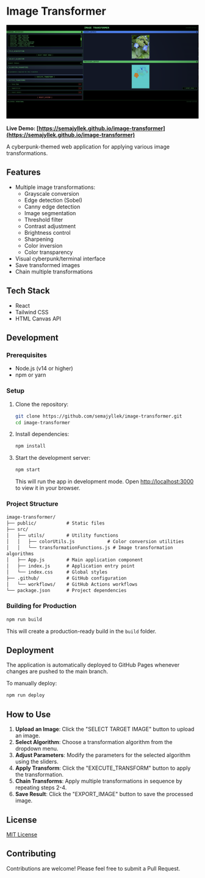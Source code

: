 # Image Transformer

![image](image_transformer.png)

**Live Demo: [https://semajyllek.github.io/image-transformer](https://semajyllek.github.io/image-transformer)**

A cyberpunk-themed web application for applying various image transformations.


## Features

- Multiple image transformations:
  - Grayscale conversion
  - Edge detection (Sobel)
  - Canny edge detection
  - Image segmentation
  - Threshold filter
  - Contrast adjustment
  - Brightness control
  - Sharpening
  - Color inversion
  - Color transparency
- Visual cyberpunk/terminal interface
- Save transformed images
- Chain multiple transformations

## Tech Stack

- React
- Tailwind CSS
- HTML Canvas API

## Development

### Prerequisites

- Node.js (v14 or higher)
- npm or yarn

### Setup

1. Clone the repository:
   ```bash
   git clone https://github.com/semajyllek/image-transformer.git
   cd image-transformer
   ```

2. Install dependencies:
   ```bash
   npm install
   ```

3. Start the development server:
   ```bash
   npm start
   ```
   This will run the app in development mode. Open [http://localhost:3000](http://localhost:3000) to view it in your browser.

### Project Structure

```
image-transformer/
├── public/           # Static files
├── src/              
│   ├── utils/        # Utility functions
│   │   ├── colorUtils.js            # Color conversion utilities
│   │   └── transformationFunctions.js # Image transformation algorithms
│   ├── App.js        # Main application component
│   ├── index.js      # Application entry point
│   └── index.css     # Global styles
├── .github/          # GitHub configuration
│   └── workflows/    # GitHub Actions workflows
└── package.json      # Project dependencies
```

### Building for Production

```bash
npm run build
```

This will create a production-ready build in the `build` folder.

## Deployment

The application is automatically deployed to GitHub Pages whenever changes are pushed to the main branch.

To manually deploy:

```bash
npm run deploy
```

## How to Use

1. **Upload an Image**: Click the "SELECT TARGET IMAGE" button to upload an image.
2. **Select Algorithm**: Choose a transformation algorithm from the dropdown menu.
3. **Adjust Parameters**: Modify the parameters for the selected algorithm using the sliders.
4. **Apply Transform**: Click the "EXECUTE_TRANSFORM" button to apply the transformation.
5. **Chain Transforms**: Apply multiple transformations in sequence by repeating steps 2-4.
6. **Save Result**: Click the "EXPORT_IMAGE" button to save the processed image.

## License

[MIT License](LICENSE)

## Contributing

Contributions are welcome! Please feel free to submit a Pull Request.